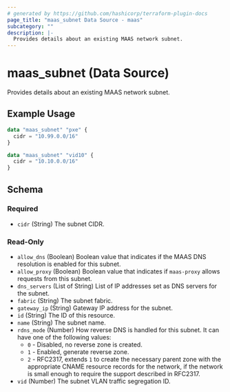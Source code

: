 ```yaml
---
# generated by https://github.com/hashicorp/terraform-plugin-docs
page_title: "maas_subnet Data Source - maas"
subcategory: ""
description: |-
  Provides details about an existing MAAS network subnet.
---
```


# maas_subnet (Data Source)

Provides details about an existing MAAS network subnet.

## Example Usage

```terraform
data "maas_subnet" "pxe" {
  cidr = "10.99.0.0/16"
}

data "maas_subnet" "vid10" {
  cidr = "10.10.0.0/16"
}
```

<!-- schema generated by tfplugindocs -->
## Schema

### Required

- `cidr` (String) The subnet CIDR.

### Read-Only

- `allow_dns` (Boolean) Boolean value that indicates if the MAAS DNS resolution is enabled for this subnet.
- `allow_proxy` (Boolean) Boolean value that indicates if `maas-proxy` allows requests from this subnet.
- `dns_servers` (List of String) List of IP addresses set as DNS servers for the subnet.
- `fabric` (String) The subnet fabric.
- `gateway_ip` (String) Gateway IP address for the subnet.
- `id` (String) The ID of this resource.
- `name` (String) The subnet name.
- `rdns_mode` (Number) How reverse DNS is handled for this subnet. It can have one of the following values:
	* `0` - Disabled, no reverse zone is created.
	* `1` - Enabled, generate reverse zone.
	* `2` - RFC2317, extends `1` to create the necessary parent zone with the appropriate CNAME resource records for the network, if the network is small enough to require the support described in RFC2317.
- `vid` (Number) The subnet VLAN traffic segregation ID.


